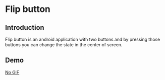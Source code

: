 # Flip button
## Introduction
Flip button is an android application with two buttons and by pressing those buttons you can change the state in the center of screen.
## Demo
[No GIF](doc/demo.gif)
